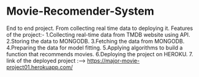 # Movie-Recomender-System
End to end project. From collecting real time data to deploying it.
Features of the project:-
1.Collecting real-time data from TMDB website using API.
2.Storing the data to MONGODB.
3.Fetching the data from MONGODB.
4.Preparing the data for model fitting.
5.Applying algorithms to build a function that recommends movies.
6.Deploying the project on HEROKU.
7. link of the deployed project :-->
https://major-movie-project01.herokuapp.com/
